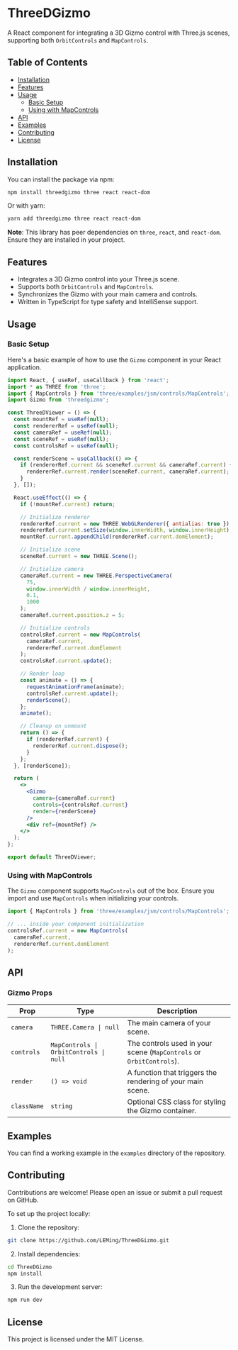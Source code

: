 # ThreeDGizmo

A React component for integrating a 3D Gizmo control with Three.js scenes, supporting both `OrbitControls` and `MapControls`.

## Table of Contents
- [Installation](#installation)
- [Features](#features)
- [Usage](#usage)
    - [Basic Setup](#basic-setup)
    - [Using with MapControls](#using-with-mapcontrols)
- [API](#api)
- [Examples](#examples)
- [Contributing](#contributing)
- [License](#license)

## Installation

You can install the package via npm:

```bash
npm install threedgizmo three react react-dom
```

Or with yarn:

```bash
yarn add threedgizmo three react react-dom
```

**Note**: This library has peer dependencies on `three`, `react`, and `react-dom`. Ensure they are installed in your project.

## Features

- Integrates a 3D Gizmo control into your Three.js scene.
- Supports both `OrbitControls` and `MapControls`.
- Synchronizes the Gizmo with your main camera and controls.
- Written in TypeScript for type safety and IntelliSense support.

## Usage

### Basic Setup

Here's a basic example of how to use the `Gizmo` component in your React application.

```jsx
import React, { useRef, useCallback } from 'react';
import * as THREE from 'three';
import { MapControls } from 'three/examples/jsm/controls/MapControls';
import Gizmo from 'threedgizmo';

const ThreeDViewer = () => {
  const mountRef = useRef(null);
  const rendererRef = useRef(null);
  const cameraRef = useRef(null);
  const sceneRef = useRef(null);
  const controlsRef = useRef(null);

  const renderScene = useCallback(() => {
    if (rendererRef.current && sceneRef.current && cameraRef.current) {
      rendererRef.current.render(sceneRef.current, cameraRef.current);
    }
  }, []);

  React.useEffect(() => {
    if (!mountRef.current) return;

    // Initialize renderer
    rendererRef.current = new THREE.WebGLRenderer({ antialias: true });
    rendererRef.current.setSize(window.innerWidth, window.innerHeight);
    mountRef.current.appendChild(rendererRef.current.domElement);

    // Initialize scene
    sceneRef.current = new THREE.Scene();

    // Initialize camera
    cameraRef.current = new THREE.PerspectiveCamera(
      75,
      window.innerWidth / window.innerHeight,
      0.1,
      1000
    );
    cameraRef.current.position.z = 5;

    // Initialize controls
    controlsRef.current = new MapControls(
      cameraRef.current,
      rendererRef.current.domElement
    );
    controlsRef.current.update();

    // Render loop
    const animate = () => {
      requestAnimationFrame(animate);
      controlsRef.current.update();
      renderScene();
    };
    animate();

    // Cleanup on unmount
    return () => {
      if (rendererRef.current) {
        rendererRef.current.dispose();
      }
    };
  }, [renderScene]);

  return (
    <>
      <Gizmo
        camera={cameraRef.current}
        controls={controlsRef.current}
        render={renderScene}
      />
      <div ref={mountRef} />
    </>
  );
};

export default ThreeDViewer;
```

### Using with MapControls

The `Gizmo` component supports `MapControls` out of the box. Ensure you import and use `MapControls` when initializing your controls.

```jsx
import { MapControls } from 'three/examples/jsm/controls/MapControls';

// ... inside your component initialization
controlsRef.current = new MapControls(
  cameraRef.current,
  rendererRef.current.domElement
);
```

## API

### Gizmo Props

| Prop | Type | Description |
|------|------|-------------|
| `camera` | `THREE.Camera \| null` | The main camera of your scene. |
| `controls` | `MapControls \| OrbitControls \| null` | The controls used in your scene (`MapControls` or `OrbitControls`). |
| `render` | `() => void` | A function that triggers the rendering of your main scene. |
| `className` | `string` | Optional CSS class for styling the Gizmo container. |

## Examples

You can find a working example in the `examples` directory of the repository.

## Contributing

Contributions are welcome! Please open an issue or submit a pull request on GitHub.

To set up the project locally:

1. Clone the repository:

```bash
git clone https://github.com/LEMing/ThreeDGizmo.git
```

2. Install dependencies:

```bash
cd ThreeDGizmo
npm install
```

3. Run the development server:

```bash
npm run dev
```

## License

This project is licensed under the MIT License.

